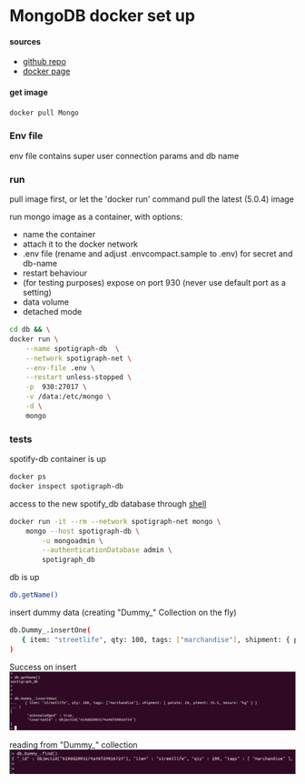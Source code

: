 MongoDB docker set up
=========================================

#### sources

* [github repo](https://github.com/docker-library/mongo)
* [docker page](https://hub.docker.com/_/mongo)


#### get image

``` sh
docker pull Mongo
```

### Env file

env file contains super user connection params and db name

### run

pull image first, or let the 'docker run' command pull the latest (5.0.4) image

run mongo image as a container, with options:

* name the container
* attach it to the docker network
* .env file (rename and adjust .envcompact.sample to .env) for secret and db-name
* restart behaviour
* (for testing purposes) expose on port 930 (never use default port as a setting) 
* data volume
* detached mode

```sh
cd db && \
docker run \
    --name spotigraph-db  \
    --network spotigraph-net \
    --env-file .env \
    --restart unless-stopped \
    -p  930:27017 \
    -v /data:/etc/mongo \
    -d \
    mongo
```



### tests

spotify-db container is up

```sh
docker ps
docker inspect spotigraph-db
```

access to the new spotify_db database through [shell](../doc/scr-admin-connect-docker-mongo.png)

```sh
docker run -it --rm --network spotigraph-net mongo \
    mongo --host spotigraph-db \
        -u mongoadmin \
        --authenticationDatabase admin \
        spotigraph_db
```

db is up

```sh
db.getName()
```

insert dummy data (creating "Dummy_" Collection on the fly)

```sh
db.Dummy_.insertOne(
   { item: "streetlife", qty: 100, tags: ["marchandise"], shipment: { patate: 28, piment: 35.5, mesure: "kg" } }
)
```

Success on insert
![success on insert](../doc/scr-insert-document-mongo.png)


reading from "Dummy_" collection
![retrieving data](../doc/scr-read-collection-mongo.png)